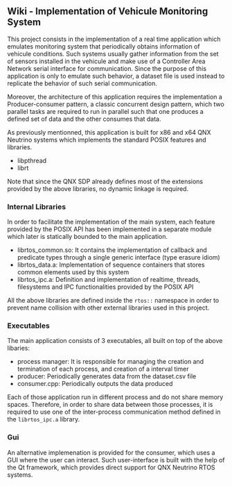 

## Wiki - Implementation of Vehicule Monitoring System

This project consists in the implementation of a real time application which emulates monitoring system that periodically obtains information of vehicule conditions. Such systems usually gather information from the set of sensors installed in the vehicule and make use of a Controller Area Network serial interface for communication. Since the purpose of this application is only to emulate such behavior, a dataset file is used instead to replicate the behavior of such serial communication.  

Moreover, the architecture of this application requires the implementation a Producer-consumer pattern, a classic concurrent design pattern, which two parallel tasks are required to run in parallel such that one produces a defined set of data and the other consumes that data.

As previously mentionned, this application is built for x86 and x64 QNX Neutrino systems which implements the standard POSIX features and libraries.

- libpthread
- librt

Note that since the QNX SDP already defines most of the extensions provided by the above libraries, no dynamic linkage is required.

### Internal Libraries

In order to facilitate the implementation of the main system, each feature provided by the POSIX API has been implemented in a separate module which later is statically bounded to the main application.

- librtos_common.so: It contains the implementation of callback and predicate types through a single generic interface (type erasure idiom)
- librtos_data.a: Implementation of sequence containers that stores common elements used by this system
- librtos_ipc.a: Definition and implementation of realtime, threads, filesystems and IPC functionalities provided by the POSIX API

All the above libraries are defined inside the `rtos::` namespace in order to prevent name collision with other external libraries used in this project.  

### Executables

The main application consists of 3 executables, all built on top of the above libaries:

- process manager: It is responsible for managing the creation and termination of each process, and creation of a interval timer
- producer:  Periodically generates data from the dataset.csv file
- consumer.cpp: Periodically outputs the data produced

Each of those application run in different process and do not share memory spaces. Therefore, in order to share data between those processes, it is required to use one of the inter-process communication method defined in the `librtos_ipc.a` library.  

### Gui

An alternative implemenation is provided for the consumer, which uses a GUI where the user can interact. Such user-interface is built with the help of the Qt framework, which provides direct support for QNX Neutrino RTOS systems.